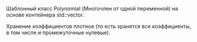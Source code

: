 Шаблонный класс Polynomial (Многочлен от одной переменной) на основе контейнера std::vector.

Хранение коэффициентов плотное (то есть хранятся все коэффициенты, в том числе и промежуточные нулевые).
